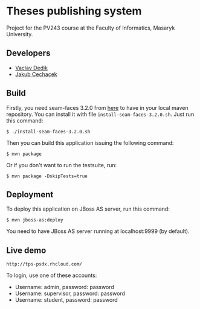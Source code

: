 Theses publishing system
========================
Project for the PV243 course at the Faculty of Informatics, Masaryk University.

Developers
----------
* [Vaclav Dedik](https://github.com/VaclavDedik)
* [Jakub Cechacek](https://github.com/pseudoem)

Build
-----
Firstly, you need seam-faces 3.2.0 from [here](https://github.com/VaclavDedik/faces) to have in your local maven repository. You can install it with file `install-seam-faces-3.2.0.sh`. Just run this command:

`$ ./install-seam-faces-3.2.0.sh`

Then you can build this application issuing the following command:

`$ mvn package`

Or if you don't want to run the testsuite, run:

`$ mvn package -DskipTests=true`

Deployment
----------
To deploy this application on JBoss AS server, run this command:

`$ mvn jboss-as:deploy`

You need to have JBoss AS server running at localhost:9999 (by default).

Live demo
---------
`http://tps-psdx.rhcloud.com/`

To login, use one of these accounts:
* Username: admin, password: password
* Username: supervisor, password: password
* Username: student, password: password
